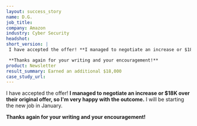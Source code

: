```yaml
---
layout: success_story
name: D.G.
job_title: 
company: Amazon
industry: Cyber Security
headshot:
short_version: |
 I have accepted the offer! **I managed to negotiate an increase or $18K over their original offer, so I'm very happy with the outcome.** I will be starting the new job in January.

 **Thanks again for your writing and your encouragement!**
product: Newsletter
result_summary: Earned an additional $18,000
case_study_url:
---
```

I have accepted the offer! **I managed to negotiate an increase or $18K over their original offer, so I'm very happy with the outcome.** I will be starting the new job in January.

**Thanks again for your writing and your encouragement!**